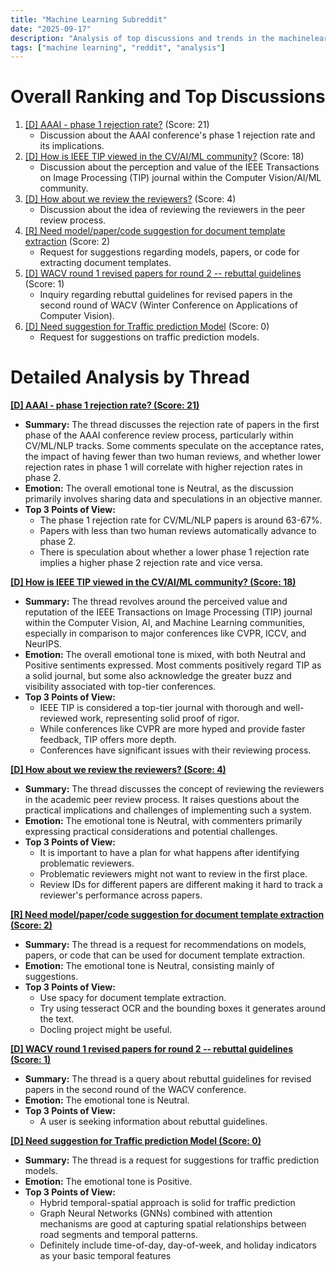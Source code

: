 ```yaml
---
title: "Machine Learning Subreddit"
date: "2025-09-17"
description: "Analysis of top discussions and trends in the machinelearning subreddit"
tags: ["machine learning", "reddit", "analysis"]
---
```


# Overall Ranking and Top Discussions
1.  [[D] AAAI - phase 1 rejection rate?](https://www.reddit.com/r/MachineLearning/comments/1nj02du/d_aaai_phase_1_rejection_rate/) (Score: 21)
    *   Discussion about the AAAI conference's phase 1 rejection rate and its implications.
2.  [[D] How is IEEE TIP viewed in the CV/AI/ML community?](https://www.reddit.com/r/MachineLearning/comments/1nj38ur/d_how_is_ieee_tip_viewed_in_the_cvaiml_community/) (Score: 18)
    *   Discussion about the perception and value of the IEEE Transactions on Image Processing (TIP) journal within the Computer Vision/AI/ML community.
3.  [[D] How about we review the reviewers?](https://www.reddit.com/r/MachineLearning/comments/1njmxph/d_how_about_we_review_the_reviewers/) (Score: 4)
    *   Discussion about the idea of reviewing the reviewers in the peer review process.
4.  [[R] Need model/paper/code suggestion for document template extraction](https://www.reddit.com/r/MachineLearning/comments/1njgjdd/r_need_modelpapercode_suggestion_for_document/) (Score: 2)
    *   Request for suggestions regarding models, papers, or code for extracting document templates.
5.  [[D] WACV round 1 revised papers for round 2 -- rebuttal guidelines](https://www.reddit.com/r/MachineLearning/comments/1nj76ch/d_wacv_round_1_revised_papers_for_round_2/) (Score: 1)
    *   Inquiry regarding rebuttal guidelines for revised papers in the second round of WACV (Winter Conference on Applications of Computer Vision).
6.  [[D] Need suggestion for Traffic prediction Model](https://www.reddit.com/r/MachineLearning/comments/1njbzj8/d_need_suggestion_for_traffic_prediction_model/) (Score: 0)
    *   Request for suggestions on traffic prediction models.

# Detailed Analysis by Thread
**[[D] AAAI - phase 1 rejection rate? (Score: 21)](https://www.reddit.com/r/MachineLearning/comments/1nj02du/d_aaai_phase_1_rejection_rate/)**
*   **Summary:** The thread discusses the rejection rate of papers in the first phase of the AAAI conference review process, particularly within CV/ML/NLP tracks. Some comments speculate on the acceptance rates, the impact of having fewer than two human reviews, and whether lower rejection rates in phase 1 will correlate with higher rejection rates in phase 2.
*   **Emotion:** The overall emotional tone is Neutral, as the discussion primarily involves sharing data and speculations in an objective manner.
*   **Top 3 Points of View:**
    *   The phase 1 rejection rate for CV/ML/NLP papers is around 63-67%.
    *   Papers with less than two human reviews automatically advance to phase 2.
    *   There is speculation about whether a lower phase 1 rejection rate implies a higher phase 2 rejection rate and vice versa.

**[[D] How is IEEE TIP viewed in the CV/AI/ML community? (Score: 18)](https://www.reddit.com/r/MachineLearning/comments/1nj38ur/d_how_is_ieee_tip_viewed_in_the_cvaiml_community/)**
*   **Summary:**  The thread revolves around the perceived value and reputation of the IEEE Transactions on Image Processing (TIP) journal within the Computer Vision, AI, and Machine Learning communities, especially in comparison to major conferences like CVPR, ICCV, and NeurIPS.
*   **Emotion:** The overall emotional tone is mixed, with both Neutral and Positive sentiments expressed. Most comments positively regard TIP as a solid journal, but some also acknowledge the greater buzz and visibility associated with top-tier conferences.
*   **Top 3 Points of View:**
    *   IEEE TIP is considered a top-tier journal with thorough and well-reviewed work, representing solid proof of rigor.
    *   While conferences like CVPR are more hyped and provide faster feedback, TIP offers more depth.
    *   Conferences have significant issues with their reviewing process.

**[[D] How about we review the reviewers? (Score: 4)](https://www.reddit.com/r/MachineLearning/comments/1njmxph/d_how_about_we_review_the_reviewers/)**
*   **Summary:** The thread discusses the concept of reviewing the reviewers in the academic peer review process. It raises questions about the practical implications and challenges of implementing such a system.
*   **Emotion:** The emotional tone is Neutral, with commenters primarily expressing practical considerations and potential challenges.
*   **Top 3 Points of View:**
    *   It is important to have a plan for what happens after identifying problematic reviewers.
    *   Problematic reviewers might not want to review in the first place.
    *   Review IDs for different papers are different making it hard to track a reviewer's performance across papers.

**[[R] Need model/paper/code suggestion for document template extraction (Score: 2)](https://www.reddit.com/r/MachineLearning/comments/1njgjdd/r_need_modelpapercode_suggestion_for_document/)**
*   **Summary:**  The thread is a request for recommendations on models, papers, or code that can be used for document template extraction.
*   **Emotion:** The emotional tone is Neutral, consisting mainly of suggestions.
*   **Top 3 Points of View:**
    *   Use spacy for document template extraction.
    *   Try using tesseract OCR and the bounding boxes it generates around the text.
    *   Docling project might be useful.

**[[D] WACV round 1 revised papers for round 2 -- rebuttal guidelines (Score: 1)](https://www.reddit.com/r/MachineLearning/comments/1nj76ch/d_wacv_round_1_revised_papers_for_round_2/)**
*   **Summary:** The thread is a query about rebuttal guidelines for revised papers in the second round of the WACV conference.
*   **Emotion:** The emotional tone is Neutral.
*   **Top 3 Points of View:**
    *   A user is seeking information about rebuttal guidelines.

**[[D] Need suggestion for Traffic prediction Model (Score: 0)](https://www.reddit.com/r/MachineLearning/comments/1njbzj8/d_need_suggestion_for_traffic_prediction_model/)**
*   **Summary:** The thread is a request for suggestions for traffic prediction models.
*   **Emotion:** The emotional tone is Positive.
*   **Top 3 Points of View:**
    *   Hybrid temporal-spatial approach is solid for traffic prediction
    *   Graph Neural Networks (GNNs) combined with attention mechanisms are good at capturing spatial relationships between road segments and temporal patterns.
    *   Definitely include time-of-day, day-of-week, and holiday indicators as your basic temporal features
